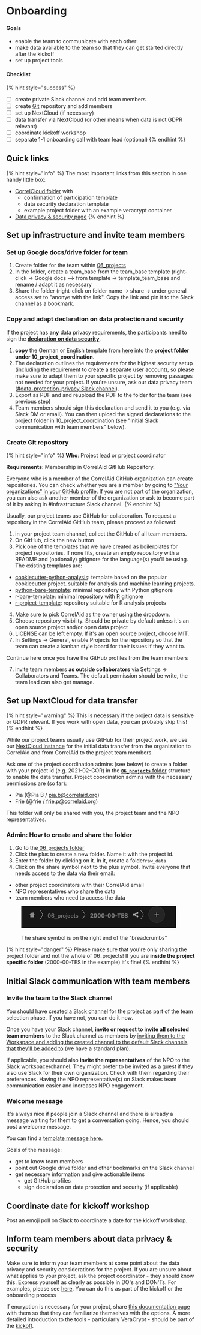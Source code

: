 # Onboarding

#### Goals

* enable the team to communicate with each other
* make data available to the team so that they can get started directly after the kickoff
* set up project tools

#### Checklist

{% hint style="success" %}
* [ ] create private Slack channel and add team members
* [ ] create [Git](../../wiki/infrastructure/github-and-gitlab.md) repository and add members
* [ ] set up NextCloud (if necessary)
* [ ] data transfer via NextCloud (or other means when data is not GDPR relevant)
* [ ] coordinate kickoff workshop
* [ ] separate 1-1 onboarding call with team lead (optional)
{% endhint %}

## Quick links

{% hint style="info" %}
The most important links from this section in one handy little box:

* [CorrelCloud folder](https://correlcloud.org/index.php/s/7PSskX9yN7RKmoi) with
  * confirmation of participation template
  * data security declaration template
  * example project folder with an example veracrypt container
* [Data privacy & security page](../data-security-and-privacy.md)
{% endhint %}

## Set up infrastructure and invite team members

### Set up Google docs/drive folder for team

1. Create folder for the team within [06\_projects](https://drive.google.com/drive/u/0/folders/0APzUn7ywXlbhUk9PVA)
2. In the folder, create a team\_base from the team\_base template (right-click -> Google docs --> from template -> template\_team\_base and rename / adapt it as necessary&#x20;
3. Share the folder (right-click on folder name -> share -> under general access set to "anonye with the link". Copy the link and pin it to the Slack channel as a bookmark.

### Copy and adapt declaration on data protection and security &#x20;

If the project has **any** data privacy requirements, the participants need to sign the [**declaration on data security**](../data-security-and-privacy.md#declaration-on-data-security).&#x20;

1. **copy** the German or English template from  [here](https://drive.google.com/drive/u/0/folders/1NR3bHoPWrzvR3pySiRQ61l\_BelMXksA\_) into the **project folder under 10\_project\_coordination**.
2. The declaration outlines the requirements for the highest security setup (including the requirement to create a separate user account), so please make sure to adapt them to your specific project by removing passages not needed for your project. If you're unsure, ask our data privacy team ([#data-protection-privacy Slack channel](https://correlaid.slack.com/archives/C04TN7Y01LP)).
3. Export as PDF and and reupload the PDF to the folder for the team (see previous step)
4. Team members should sign this declaration and send it to you (e.g. via Slack DM or email). You can then upload the signed declarations to the project folder in 10\_project\_coordination (see "Initial Slack communication with team members" below).

### Create Git repository

{% hint style="info" %}
**Who**: Project lead or project coordinator

**Requirements**: Membership in CorrelAid GitHub Repository.

Everyone who is a member of the CorrelAid GitHub organization can create repositories. You can check whether you are a member by going to ["Your organizations" in your GitHub profile](https://docs.github.com/en/account-and-profile/setting-up-and-managing-your-personal-account-on-github/managing-your-membership-in-organizations/accessing-an-organization). If you are not part of the organization, you can also ask another member of the organization or ask to become part of it by asking in #infrastructure Slack channel.
{% endhint %}

Usually, our project teams use GitHub for collaboration. To request a repository in the CorrelAid GitHub team, please proceed as followed:

1. in your project team channel, collect the GitHub of all team members.
2. On GitHub, click the new button
3. Pick one of the templates that we have created as boilerplates for project repositories. If none fits, create an empty repository with a README and (optionally) gitignore for the language(s) you'll be using. The existing templates are:

* [cookiecutter-python-analysis](https://github.com/correlAid/cookiecutter-python-analysis): template based on the popular cookiecutter project. suitable for analysis and machine learning projects.&#x20;
* [python-bare-template](https://github.com/correlAid/python-bare-template): minimal repository with Python gitignore
* [r-bare-template](https://github.com/correlAid/r-bare-template): minimal repository with R gitignore
* [r-project-template](https://github.com/correlAid/r-project-template): repository suitable for R analysis projects

4. Make sure to pick CorrelAid as the owner using the dropdown.
5. Choose repository visibility. Should be private by default unless it's an open source project and/or open data project
6. LICENSE can be left empty. If it's an open source project, choose MIT.&#x20;
7. In Settings -> General, enable Projects for the repository so that the team can create a kanban style board for their issues if they want to.&#x20;

Continue here once you have the GitHub profiles from the team members

7. invite team members **as outside collaborators** via Settings -> Collaborators and Teams. The default permission should be write, the team lead can also get manage.&#x20;

## Set up NextCloud for data transfer

{% hint style="warning" %}
This is necessary if the project data is sensitive or GDPR relevant. If you work with open data, you can probably skip this!
{% endhint %}

While our project teams usually use GitHub for their project work, we use our [NextCloud instance](../../wiki/infrastructure/nextcloud.md)  for the initial data transfer from the organization to CorrelAid and from CorrelAid to the project team members.&#x20;

Ask one of the project coordination admins (see below) to create a folder with your project id (e.g. 2021-02-COR) in the [**`06_projects`** folder](https://cloud.correlaid.org/apps/files/?dir=/06\_projects\&fileid=24332) structure to enable the data transfer. Project coordination admins with the necessary permissions are (so far):

* Pia (@Pia B / pia.b@correlaid.org)&#x20;
* Frie (@frie / frie.p@correlaid.org)

This folder will only be shared with you, the project team and the NPO representatives.

### Admin: How to create and share the folder

1. Go to the[ 06\_projects folder](https://cloud.correlaid.org/apps/files/?dir=/06\_projects\&fileid=24332)
2. Click the plus to create a new folder. Name it with the project id.&#x20;
3. Enter the folder by clicking on it. In it, create a folder`raw_data`&#x20;
4. Click on the share symbol next to the plus symbol. Invite everyone that needs access to the data via their email:

* other project coordinators with their CorrelAid email
* NPO representatives who share the data
* team members who need to access the data&#x20;

<figure><img src="../../.gitbook/assets/Screenshot 2023-07-13 at 5.02.06 PM.png" alt=""><figcaption><p>The share symbol is on the right end of the "breadcrumbs"</p></figcaption></figure>

{% hint style="danger" %}
Please make sure that you're only sharing the project folder and not the whole of 06\_projects! If you are **inside the project specific folder** (2000-00-TES in the example) it's fine!
{% endhint %}

## Initial Slack communication with team members

### Invite the team to the Slack channel

You should have [created a Slack channel](team-selection.md#create-slack-channel) for the project as part of the team selection phase. If you have not, you can do it now.&#x20;

Once you have your Slack channel, **invite or request to invite all selected team members** to the Slack channel as members by [inviting them to the Workspace and adding the created channel to the default Slack channels that they'll be added to](https://slack.com/help/articles/201330256-Invite-new-members-to-your-workspace#send-an-invitation-pre-ia) (we have a standard plan).&#x20;

If applicable, you should also **invite the representatives** of the NPO to the Slack workspace/channel. They might prefer to be invited as a guest if they also use Slack for their own organization. Check with them regarding their preferences. Having the NPO representative(s) on Slack makes team communication easier and increases NPO engagement.

### Welcome message

It's always nice if people join a Slack channel and there is already a message waiting for them to get a conversation going. Hence, you should post a welcome message.&#x20;

You can find a [template message here](https://docs.google.com/document/d/13CBLKgnwY60fQ8qDCgRYESbsn6sm5KB94eSEiOXUup4/edit#heading=h.qfda5e4lke3q).&#x20;

Goals of the message:

* get to know team members
* point out Google drive folder and other bookmarks on the Slack channel
* get necessary information and give actionable items
  * get GitHub profiles
  * sign declaration on data protection and security (if applicable)

## Coordinate date for kickoff workshop

Post an emoji poll on Slack to coordinate a date for the kickoff workshop.&#x20;

## Inform team members about data privacy & security

Make sure to inform your team members at some point about the data privacy and security considerations for the project. If you are unsure about what applies to your project, ask the project coordinator - they should know this. Express yourself as clearly as possible in DO's and DON'Ts. For examples, please see [here](scoping.md#data-privacy-and-data-access). You can do this as part of the kickoff or the onboarding process

If encryption is necessary for your project, share [this documentation page](../data-security-and-privacy.md#data-encryption) with them so that they can familiarize themselves with the options. A more detailed introduction to the tools - particularly VeraCrypt - should be part of the [kickoff](kickoff.md).

##



